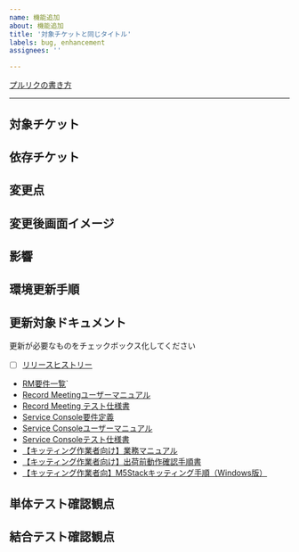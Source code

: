 ```yaml
---
name: 機能追加
about: 機能追加
title: '対象チケットと同じタイトル'
labels: bug, enhancement
assignees: ''

---
```


[プルリクの書き方](https://tis-ai.docbase.io/posts/893330#プルリクの書き方)

---

## 対象チケット
<!-- Issue、Trelloのチケットのリンクを示す -->

## 依存チケット
<!-- 同時リリースが必要なプルリクのリンクを示す -->

## 変更点
<!-- レビュアに伝えるための重要な項目
以下を記載
  ・システム的な変更点
  ・変更点毎の変更理由（必要に応じて）
  ・検討資料、設計資料、参考資料などのリンク（必要に応じて） -->

## 変更後画面イメージ
<!-- 画面イメージ変更の場合は、変更後の画面イメージを添付 -->

## 影響
<!-- 特筆すべき影響点 -->

## 環境更新手順
<!-- 環境更新手順書のアンカ付きリンク -->

## 更新対象ドキュメント
更新が必要なものをチェックボックス化してください

- [ ] [リリースヒストリー](https://tis-ai.docbase.io/posts/735595)
- [RM要件一覧](https://tis-ai.docbase.io/posts/709215)` 
- [Record Meetingユーザーマニュアル](https://github.com/orgs/tis-ai/teams/recordmeeting-product/repositories)
- [Record Meeting テスト仕様書](https://tis-ai.docbase.io/posts/709278)
- [Service Console要件定義](https://tis-ai.docbase.io/posts/641896)
- [Service Consoleユーザーマニュアル](https://github.com/tis-ai/record-meeting-support/tree/master/manual/docs/SC_User_Manual)
- [Service Consoleテスト仕様書](https://tis-ai.docbase.io/posts/713833)
- [【キッティング作業者向け】業務マニュアル](https://tis-ai.docbase.io/posts/898746)
- [【キッティング作業者向け】出荷前動作確認手順書](https://tis-ai.docbase.io/posts/899068)
- [【キッティング作業者向】M5Stackキッティング手順（Windows版）](https://tis-ai.docbase.io/posts/898678)


## 単体テスト確認観点
<!-- 単体テストの"観点"を挙げる（テストケースではない） -->

## 結合テスト確認観点
<!-- 結合テストの"観点"を挙げる（テストケースではない） -->
